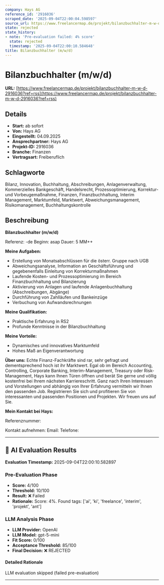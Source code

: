 ```yaml
---
company: Hays AG
reference_id: '2916036'
scraped_date: '2025-09-04T22:00:04.598597'
source_url: https://www.freelancermap.de/projekt/bilanzbuchhalter-m-w-d-2916036?ref=rss
state: rejected
state_history:
- note: 'Pre-evaluation failed: 4% score'
  state: rejected
  timestamp: '2025-09-04T22:00:10.584648'
title: Bilanzbuchhalter (m/w/d)
---
```



# Bilanzbuchhalter (m/w/d)
**URL:** [https://www.freelancermap.de/projekt/bilanzbuchhalter-m-w-d-2916036?ref=rss](https://www.freelancermap.de/projekt/bilanzbuchhalter-m-w-d-2916036?ref=rss)
## Details
- **Start:** ab sofort
- **Von:** Hays AG
- **Eingestellt:** 04.09.2025
- **Ansprechpartner:** Hays AG
- **Projekt-ID:** 2916036
- **Branche:** Finanzen
- **Vertragsart:** Freiberuflich

## Schlagworte
Bilanz, Innovation, Buchhaltung, Abschreibungen, Anlagenverwaltung, Kommerzielles Bankgeschäft, Handelsrecht, Prozessoptimierung, Korrektur- und Vorbeugemaßnahme, Finanzen, Finanzbuchhaltung, Interim Management, Marktumfeld, Marktwert, Abweichungsmanagement, Risikomanagement, Buchhaltungskontrolle

## Beschreibung
**Bilanzbuchhalter (m/w/d)**

Referenz: -de
Beginn: asap
Dauer: 5 MM++

**Meine Aufgaben:**

- Erstellung von Monatsabschlüssen für die österr. Gruppe nach UGB
- Abweichungsanalyse, Information an Geschäftsführung und gegebenenfalls Einleitung von Korrekturmaßnahmen
- Laufende Kosten- und Prozessoptimierung im Bereich Finanzbuchhaltung und Bilanzierung
- Aktivierung von Anlagen und laufende Anlagenbuchhaltung (Abschreibungen, Abgänge)
- Durchführung von Zahlläufen und Bankeinzüge
- Verbuchung von Aufwandsrechnungen

**Meine Qualifikation:**

- Praktische Erfahrung in RS2
- Profunde Kenntnisse in der Bilanzbuchhaltung

**Meine Vorteile:**

- Dynamisches und innovatives Marktumfeld
- Hohes Maß an Eigenverantwortung

**Über uns:**
Echte Finanz-Fachkräfte sind rar, sehr gefragt und dementsprechend hoch ist ihr Marktwert. Egal ob im Bereich Accounting, Controlling, Corporate Banking, Interim-Management, Treasury oder Risk-Management, Hays kann Ihnen Türen öffnen und berät Sie gerne und völlig kostenfrei bei Ihrem nächsten Karriereschritt. Ganz nach Ihren Interessen und Vorstellungen und abhängig von Ihrer Erfahrung vermitteln wir Ihnen den passenden Job. Registrieren Sie sich und profitieren Sie von interessanten und passenden Positionen und Projekten. Wir freuen uns auf Sie.

**Mein Kontakt bei Hays:**

Referenznummer:

Kontakt aufnehmen:
Email:
Telefone:

---

## 🤖 AI Evaluation Results

**Evaluation Timestamp:** 2025-09-04T22:00:10.582897

### Pre-Evaluation Phase
- **Score:** 4/100
- **Threshold:** 10/100
- **Result:** ❌ Failed
- **Rationale:** Score: 4%. Found tags: ['ai', 'ki', 'freelance', 'interim', 'projekt', 'ant']

### LLM Analysis Phase
- **LLM Provider:** OpenAI
- **LLM Model:** gpt-5-mini
- **Fit Score:** 0/100
- **Acceptance Threshold:** 85/100
- **Final Decision:** ❌ REJECTED

#### Detailed Rationale
LLM evaluation skipped (failed pre-evaluation)

---
